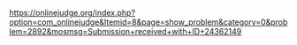 https://onlinejudge.org/index.php?option=com_onlinejudge&Itemid=8&page=show_problem&category=0&problem=2892&mosmsg=Submission+received+with+ID+24362149
